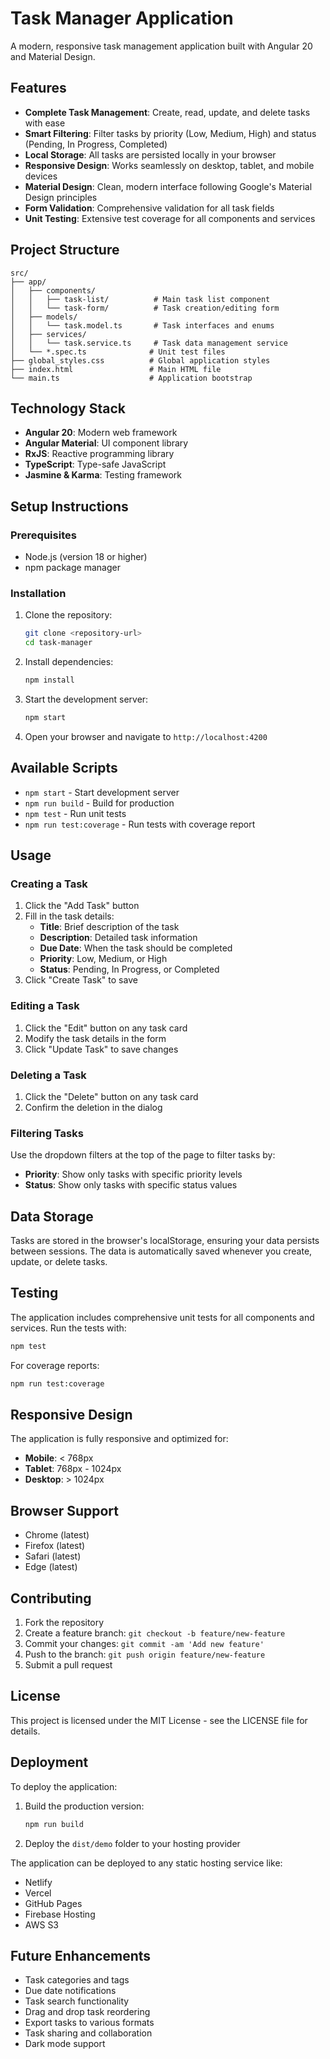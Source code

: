 # Task Manager Application

A modern, responsive task management application built with Angular 20 and Material Design.

## Features

- **Complete Task Management**: Create, read, update, and delete tasks with ease
- **Smart Filtering**: Filter tasks by priority (Low, Medium, High) and status (Pending, In Progress, Completed)
- **Local Storage**: All tasks are persisted locally in your browser
- **Responsive Design**: Works seamlessly on desktop, tablet, and mobile devices
- **Material Design**: Clean, modern interface following Google's Material Design principles
- **Form Validation**: Comprehensive validation for all task fields
- **Unit Testing**: Extensive test coverage for all components and services

## Project Structure

```
src/
├── app/
│   ├── components/
│   │   ├── task-list/          # Main task list component
│   │   └── task-form/          # Task creation/editing form
│   ├── models/
│   │   └── task.model.ts       # Task interfaces and enums
│   ├── services/
│   │   └── task.service.ts     # Task data management service
│   └── *.spec.ts              # Unit test files
├── global_styles.css          # Global application styles
├── index.html                 # Main HTML file
└── main.ts                    # Application bootstrap
```

## Technology Stack

- **Angular 20**: Modern web framework
- **Angular Material**: UI component library
- **RxJS**: Reactive programming library
- **TypeScript**: Type-safe JavaScript
- **Jasmine & Karma**: Testing framework

## Setup Instructions

### Prerequisites

- Node.js (version 18 or higher)
- npm package manager

### Installation

1. Clone the repository:
   ```bash
   git clone <repository-url>
   cd task-manager
   ```

2. Install dependencies:
   ```bash
   npm install
   ```

3. Start the development server:
   ```bash
   npm start
   ```

4. Open your browser and navigate to `http://localhost:4200`

## Available Scripts

- `npm start` - Start development server
- `npm run build` - Build for production
- `npm test` - Run unit tests
- `npm run test:coverage` - Run tests with coverage report

## Usage

### Creating a Task

1. Click the "Add Task" button
2. Fill in the task details:
   - **Title**: Brief description of the task
   - **Description**: Detailed task information
   - **Due Date**: When the task should be completed
   - **Priority**: Low, Medium, or High
   - **Status**: Pending, In Progress, or Completed
3. Click "Create Task" to save

### Editing a Task

1. Click the "Edit" button on any task card
2. Modify the task details in the form
3. Click "Update Task" to save changes

### Deleting a Task

1. Click the "Delete" button on any task card
2. Confirm the deletion in the dialog

### Filtering Tasks

Use the dropdown filters at the top of the page to filter tasks by:
- **Priority**: Show only tasks with specific priority levels
- **Status**: Show only tasks with specific status values

## Data Storage

Tasks are stored in the browser's localStorage, ensuring your data persists between sessions. The data is automatically saved whenever you create, update, or delete tasks.

## Testing

The application includes comprehensive unit tests for all components and services. Run the tests with:

```bash
npm test
```

For coverage reports:

```bash
npm run test:coverage
```

## Responsive Design

The application is fully responsive and optimized for:
- **Mobile**: < 768px
- **Tablet**: 768px - 1024px
- **Desktop**: > 1024px

## Browser Support

- Chrome (latest)
- Firefox (latest)
- Safari (latest)
- Edge (latest)

## Contributing

1. Fork the repository
2. Create a feature branch: `git checkout -b feature/new-feature`
3. Commit your changes: `git commit -am 'Add new feature'`
4. Push to the branch: `git push origin feature/new-feature`
5. Submit a pull request

## License

This project is licensed under the MIT License - see the LICENSE file for details.

## Deployment

To deploy the application:

1. Build the production version:
   ```bash
   npm run build
   ```

2. Deploy the `dist/demo` folder to your hosting provider

The application can be deployed to any static hosting service like:
- Netlify
- Vercel
- GitHub Pages
- Firebase Hosting
- AWS S3

## Future Enhancements

- Task categories and tags
- Due date notifications
- Task search functionality
- Drag and drop task reordering
- Export tasks to various formats
- Task sharing and collaboration
- Dark mode support